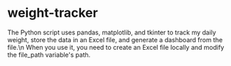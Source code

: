 # weight-tracker
The Python script uses pandas, matplotlib, and tkinter to track my daily weight, store the data in an Excel file, and generate a dashboard from the file.\n
When you use it, you need to create an Excel file locally and modify the file_path variable's path.
